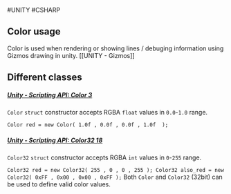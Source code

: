 #UNITY #CSHARP 

## Color usage 

Color is used when rendering or showing lines / debuging information using Gizmos drawing in unity. [[UNITY - Gizmos]]

## Different classes

##### [Unity - Scripting API: Color 3](https://docs.unity3d.com/ScriptReference/Color.html)

`Color` `struct` constructor accepts RGBA `float` values in `0.0`-`1.0` range.

`Color red = new Color( 1.0f , 0.0f , 0.0f , 1.0f  );`

  

##### [Unity - Scripting API: Color32 18](https://docs.unity3d.com/ScriptReference/Color32.html)

`Color32` `struct` constructor accepts RGBA `int` values in `0`-`255` range.

`Color32 red = new Color32( 255 , 0 , 0 , 255 ); Color32 also_red = new Color32( 0xFF , 0x00 , 0x00 , 0xFF );`
Both `Color` and `Color32` (32bit) can be used to define valid color values.